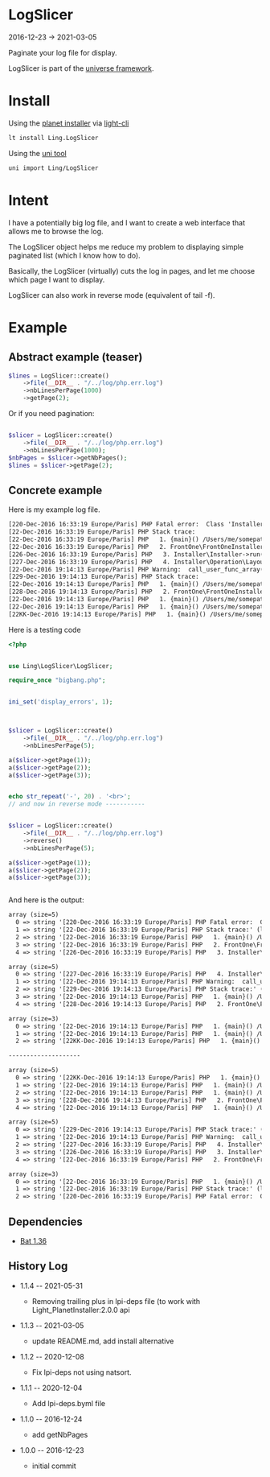 LogSlicer
=============
2016-12-23 -> 2021-03-05


Paginate your log file for display.


LogSlicer is part of the [universe framework](https://github.com/karayabin/universe-snapshot).


Install
=============


Using the [planet installer](https://github.com/lingtalfi/Light_PlanetInstaller) via [light-cli](https://github.com/lingtalfi/Light_Cli)
```bash
lt install Ling.LogSlicer
```

Using the [uni tool](https://github.com/lingtalfi/universe-naive-importer)
```bash
uni import Ling/LogSlicer
```


Intent
============

I have a potentially big log file, and I want to create a web interface
that allows me to browse the log.

The LogSlicer object helps me reduce my problem to displaying simple 
paginated list (which I know how to do).

Basically, the LogSlicer (virtually) cuts the log in pages, and let me
choose which page I want to display.


LogSlicer can also work in reverse mode (equivalent of tail -f).







Example
=============

Abstract example (teaser)
--------------------

```php
$lines = LogSlicer::create()
    ->file(__DIR__ . "/../log/php.err.log")
    ->nbLinesPerPage(1000)
    ->getPage(2);
```

Or if you need pagination:

```php

$slicer = LogSlicer::create()
    ->file(__DIR__ . "/../log/php.err.log")
    ->nbLinesPerPage(1000);
$nbPages = $slicer->getNbPages();
$lines = $slicer->getPage(2);
```


Concrete example
--------------------

Here is my example log file.

```txt
[220-Dec-2016 16:33:19 Europe/Paris] PHP Fatal error:  Class 'Installer\Operation\LayoutBridge\ReflectionClass' not found in /Users/me/somepath/class/Installer/Operation/LayoutBridge/LayoutBridgeDisplayLeftMenuBlocksOperation.php on line 22
[22-Dec-2016 16:33:19 Europe/Paris] PHP Stack trace:
[22-Dec-2016 16:33:19 Europe/Paris] PHP   1. {main}() /Users/me/somepath/www/index.tmp.php:0
[22-Dec-2016 16:33:19 Europe/Paris] PHP   2. FrontOne\FrontOneInstaller::install() /Users/me/somepath/www/index.tmp.php:17
[226-Dec-2016 16:33:19 Europe/Paris] PHP   3. Installer\Installer->run() /Users/me/somepath/class-modules/FrontOne/FrontOneInstaller.php:50
[227-Dec-2016 16:33:19 Europe/Paris] PHP   4. Installer\Operation\LayoutBridge\LayoutBridgeDisplayLeftMenuBlocksOperation->execute() /Users/me/somepath/class/Installer/Installer.php:49
[22-Dec-2016 19:14:13 Europe/Paris] PHP Warning:  call_user_func_array() expects parameter 1 to be a valid callback, no array or string given in /Users/me/somepath/class/Installer/Operation/Util/ArrayTransformer.php on line 21
[229-Dec-2016 19:14:13 Europe/Paris] PHP Stack trace:
[22-Dec-2016 19:14:13 Europe/Paris] PHP   1. {main}() /Users/me/somepath/www/index.tmp.php:0
[228-Dec-2016 19:14:13 Europe/Paris] PHP   2. FrontOne\FrontOneInstaller::install() /Users/me/somepath/www/index.tmp.php:18
[22-Dec-2016 19:14:13 Europe/Paris] PHP   1. {main}() /Users/me/somepath/www/index.tmp.php:0
[22-Dec-2016 19:14:13 Europe/Paris] PHP   1. {main}() /Users/me/somepath/www/index.tmp.php:0
[22KK-Dec-2016 19:14:13 Europe/Paris] PHP   1. {main}() /Users/me/somepath/www/index.tmp.php:0
```


Here is a testing code

```php
<?php


use Ling\LogSlicer\LogSlicer;

require_once "bigbang.php";


ini_set('display_errors', 1);



$slicer = LogSlicer::create()
    ->file(__DIR__ . "/../log/php.err.log")
    ->nbLinesPerPage(5);

a($slicer->getPage(1));
a($slicer->getPage(2));
a($slicer->getPage(3));


echo str_repeat('-', 20) . '<br>';
// and now in reverse mode -----------


$slicer = LogSlicer::create()
    ->file(__DIR__ . "/../log/php.err.log")
    ->reverse()
    ->nbLinesPerPage(5);

a($slicer->getPage(1));
a($slicer->getPage(2));
a($slicer->getPage(3));



```


And here is the output:


```txt
array (size=5)
  0 => string '[220-Dec-2016 16:33:19 Europe/Paris] PHP Fatal error:  Class 'Installer\Operation\LayoutBridge\ReflectionClass' not found in /Users/me/somepath/class/Installer/Operation/LayoutBridge/LayoutBridgeDisplayLeftMenuBlocksOperation.php on line 22' (length=240)
  1 => string '[22-Dec-2016 16:33:19 Europe/Paris] PHP Stack trace:' (length=52)
  2 => string '[22-Dec-2016 16:33:19 Europe/Paris] PHP   1. {main}() /Users/me/somepath/www/index.tmp.php:0' (length=92)
  3 => string '[22-Dec-2016 16:33:19 Europe/Paris] PHP   2. FrontOne\FrontOneInstaller::install() /Users/me/somepath/www/index.tmp.php:17' (length=122)
  4 => string '[226-Dec-2016 16:33:19 Europe/Paris] PHP   3. Installer\Installer->run() /Users/me/somepath/class-modules/FrontOne/FrontOneInstaller.php:50' (length=139)

array (size=5)
  0 => string '[227-Dec-2016 16:33:19 Europe/Paris] PHP   4. Installer\Operation\LayoutBridge\LayoutBridgeDisplayLeftMenuBlocksOperation->execute() /Users/me/somepath/class/Installer/Installer.php:49' (length=184)
  1 => string '[22-Dec-2016 19:14:13 Europe/Paris] PHP Warning:  call_user_func_array() expects parameter 1 to be a valid callback, no array or string given in /Users/me/somepath/class/Installer/Operation/Util/ArrayTransformer.php on line 21' (length=226)
  2 => string '[229-Dec-2016 19:14:13 Europe/Paris] PHP Stack trace:' (length=53)
  3 => string '[22-Dec-2016 19:14:13 Europe/Paris] PHP   1. {main}() /Users/me/somepath/www/index.tmp.php:0' (length=92)
  4 => string '[228-Dec-2016 19:14:13 Europe/Paris] PHP   2. FrontOne\FrontOneInstaller::install() /Users/me/somepath/www/index.tmp.php:18' (length=123)

array (size=3)
  0 => string '[22-Dec-2016 19:14:13 Europe/Paris] PHP   1. {main}() /Users/me/somepath/www/index.tmp.php:0' (length=92)
  1 => string '[22-Dec-2016 19:14:13 Europe/Paris] PHP   1. {main}() /Users/me/somepath/www/index.tmp.php:0' (length=92)
  2 => string '[22KK-Dec-2016 19:14:13 Europe/Paris] PHP   1. {main}() /Users/me/somepath/www/index.tmp.php:0' (length=94)

--------------------

array (size=5)
  0 => string '[22KK-Dec-2016 19:14:13 Europe/Paris] PHP   1. {main}() /Users/me/somepath/www/index.tmp.php:0' (length=94)
  1 => string '[22-Dec-2016 19:14:13 Europe/Paris] PHP   1. {main}() /Users/me/somepath/www/index.tmp.php:0' (length=92)
  2 => string '[22-Dec-2016 19:14:13 Europe/Paris] PHP   1. {main}() /Users/me/somepath/www/index.tmp.php:0' (length=92)
  3 => string '[228-Dec-2016 19:14:13 Europe/Paris] PHP   2. FrontOne\FrontOneInstaller::install() /Users/me/somepath/www/index.tmp.php:18' (length=123)
  4 => string '[22-Dec-2016 19:14:13 Europe/Paris] PHP   1. {main}() /Users/me/somepath/www/index.tmp.php:0' (length=92)

array (size=5)
  0 => string '[229-Dec-2016 19:14:13 Europe/Paris] PHP Stack trace:' (length=53)
  1 => string '[22-Dec-2016 19:14:13 Europe/Paris] PHP Warning:  call_user_func_array() expects parameter 1 to be a valid callback, no array or string given in /Users/me/somepath/class/Installer/Operation/Util/ArrayTransformer.php on line 21' (length=226)
  2 => string '[227-Dec-2016 16:33:19 Europe/Paris] PHP   4. Installer\Operation\LayoutBridge\LayoutBridgeDisplayLeftMenuBlocksOperation->execute() /Users/me/somepath/class/Installer/Installer.php:49' (length=184)
  3 => string '[226-Dec-2016 16:33:19 Europe/Paris] PHP   3. Installer\Installer->run() /Users/me/somepath/class-modules/FrontOne/FrontOneInstaller.php:50' (length=139)
  4 => string '[22-Dec-2016 16:33:19 Europe/Paris] PHP   2. FrontOne\FrontOneInstaller::install() /Users/me/somepath/www/index.tmp.php:17' (length=122)

array (size=3)
  0 => string '[22-Dec-2016 16:33:19 Europe/Paris] PHP   1. {main}() /Users/me/somepath/www/index.tmp.php:0' (length=92)
  1 => string '[22-Dec-2016 16:33:19 Europe/Paris] PHP Stack trace:' (length=52)
  2 => string '[220-Dec-2016 16:33:19 Europe/Paris] PHP Fatal error:  Class 'Installer\Operation\LayoutBridge\ReflectionClass' not found in /Users/me/somepath/class/Installer/Operation/LayoutBridge/LayoutBridgeDisplayLeftMenuBlocksOperation.php on line 22' (length=240)

```




Dependencies
------------------

- [Bat 1.36](https://github.com/lingtalfi/Bat)



History Log
------------------

- 1.1.4 -- 2021-05-31

    - Removing trailing plus in lpi-deps file (to work with Light_PlanetInstaller:2.0.0 api

- 1.1.3 -- 2021-03-05

    - update README.md, add install alternative

- 1.1.2 -- 2020-12-08

    - Fix lpi-deps not using natsort.

- 1.1.1 -- 2020-12-04

    - Add lpi-deps.byml file

- 1.1.0 -- 2016-12-24

    - add getNbPages
    
- 1.0.0 -- 2016-12-23

    - initial commit